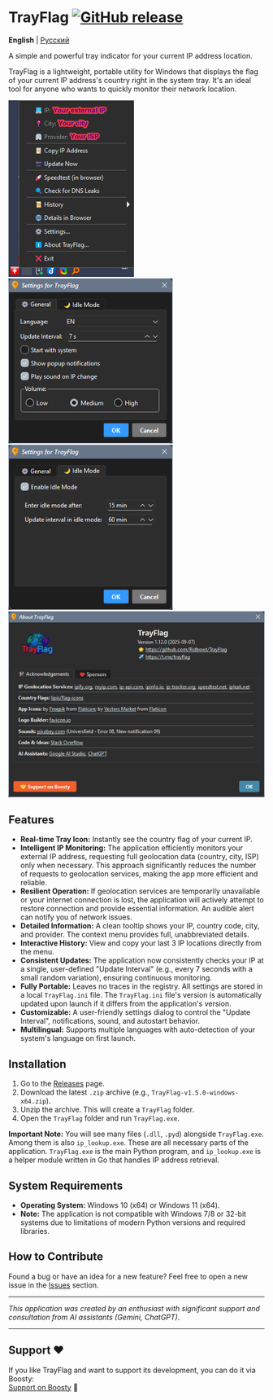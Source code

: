 # TrayFlag [![GitHub release](https://img.shields.io/github/v/release/Ridbowt/TrayFlag?label=version)](https://github.com/Ridbowt/TrayFlag/releases)

**English** | [Русский](README.ru.md)

A simple and powerful tray indicator for your current IP address location.

TrayFlag is a lightweight, portable utility for Windows that displays the flag of your current IP address's country right in the system tray. It's an ideal tool for anyone who wants to quickly monitor their network location.

![TrayFlag Menu](promo/01_trayflag_menu_en.png)
![TrayFlag Settings - Main](promo/02_trayflag_settings-main_en.png)
![TrayFlag Settings - Idle](promo/03_trayflag_settings-idle_en.png)
![TrayFlag About](promo/04_trayflag_about_en.png)

## Features
- **Real-time Tray Icon:** Instantly see the country flag of your current IP.
- **Intelligent IP Monitoring:** The application efficiently monitors your external IP address, requesting full geolocation data (country, city, ISP) only when necessary. This approach significantly reduces the number of requests to geolocation services, making the app more efficient and reliable.
- **Resilient Operation:** If geolocation services are temporarily unavailable or your internet connection is lost, the application will actively attempt to restore connection and provide essential information. An audible alert can notify you of network issues.
- **Detailed Information:** A clean tooltip shows your IP, country code, city, and provider. The context menu provides full, unabbreviated details.
- **Interactive History:** View and copy your last 3 IP locations directly from the menu.
- **Consistent Updates:** The application now consistently checks your IP at a single, user-defined "Update Interval" (e.g., every 7 seconds with a small random variation), ensuring continuous monitoring.
- **Fully Portable:** Leaves no traces in the registry. All settings are stored in a local `TrayFlag.ini` file. The `TrayFlag.ini` file's version is automatically updated upon launch if it differs from the application's version.
- **Customizable:** A user-friendly settings dialog to control the "Update Interval", notifications, sound, and autostart behavior.
- **Multilingual:** Supports multiple languages with auto-detection of your system's language on first launch.

## Installation
1. Go to the [Releases](https://github.com/Ridbowt/TrayFlag/releases) page.
2. Download the latest `.zip` archive (e.g., `TrayFlag-v1.5.0-windows-x64.zip`).
3. Unzip the archive. This will create a `TrayFlag` folder.
4. Open the `TrayFlag` folder and run `TrayFlag.exe`.

**Important Note:** You will see many files (`.dll`, `.pyd`) alongside `TrayFlag.exe`. Among them is also `ip_lookup.exe`. These are all necessary parts of the application. `TrayFlag.exe` is the main Python program, and `ip_lookup.exe` is a helper module written in Go that handles IP address retrieval.

## System Requirements
- **Operating System:** Windows 10 (x64) or Windows 11 (x64).
- **Note:** The application is not compatible with Windows 7/8 or 32-bit systems due to limitations of modern Python versions and required libraries.

## How to Contribute
Found a bug or have an idea for a new feature? Feel free to open a new issue in the [Issues](https://github.com/Ridbowt/TrayFlag/issues) section.


---
*This application was created by an enthusiast with significant support and consultation from AI assistants (Gemini, ChatGPT).*

---
## Support ❤️

If you like TrayFlag and want to support its development, you can do it via Boosty:  
[Support on Boosty](https://boosty.to/trayflag) 💛